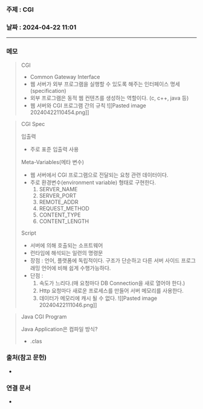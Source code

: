### 주제 : CGI

### 날짜 : 2024-04-22 11:01
----
### 메모
> CGI
> 	- Common Gateway Interface
> 	- 웹 서버가 외부 프로그램을 실행할 수 있도록 해주는 인터페이스 명세(specification)
> 	- 외부 프로그램은 동적 웹 컨텐츠를 생성하는 역할이다. (c, c++, java 등)
> 	- 웹 서버와 CGI 프로그램 간의 규칙
> 	![[Pasted image 20240422110454.png]]

> CGI Spec
> 
> 입출력
> 	- 주로 표준 입출력 사용
> 
> Meta-Variables(메타 변수)
> 	- 웹 서버에서 CGI 프로그램으로 전달되는 요청 관련 데이터이다.
> 	- 주로 환경변수(environment variable) 형태로 구현한다.
> 		1. SERVER_NAME
> 		2. SERVER_PORT
> 		3. REMOTE_ADDR
> 		4. REQUEST_METHOD
> 		5. CONTENT_TYPE
> 		6. CONTENT_LENGTH
> 
> Script
> 	- 서버에 의해 호출되는 소프트웨어
> 	- 런타임에 해석되는 일련의 명령문
> 	- 장점 : 언어, 플랫폼에 독립적이다. 구조가 단순하고 다른 서버 사이드 프로그래밍 언어에 비해 쉽게 수행가능하다.
> 	- 단점 : 
> 		1. 속도가 느리다.(매 요청마다 DB Connection을 새로 열어야 한다.)
> 		2. Http 요청마다 새로운 프로세스를 만들어 서버 메모리를 사용한다.
> 		3. 데이터가 메모리에 캐시 될 수 없다.
> 	![[Pasted image 20240422111046.png]]

> Java CGI Program
> 
> Java Application은 컴파일 방식?
> 	- .clas

### 출처(참고 문헌)
-

### 연결 문서
-
